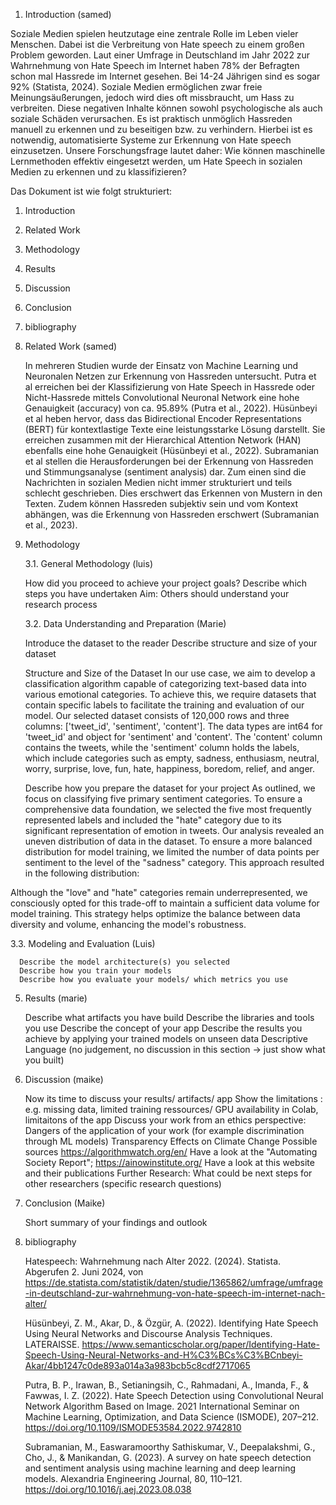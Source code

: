 1. Introduction (samed)
   
  Soziale Medien spielen heutzutage eine zentrale Rolle im Leben vieler Menschen. Dabei ist die Verbreitung von Hate speech zu einem großen Problem geworden. Laut einer Umfrage in Deutschland im Jahr 2022 zur Wahrnehmung von Hate Speech im Internet haben 78% der Befragten schon mal Hassrede im Internet gesehen. Bei 14-24 Jährigen sind es sogar 92% (Statista, 2024). Soziale Medien ermöglichen zwar freie Meinungsäußerungen, jedoch wird dies oft missbraucht, um Hass zu verbreiten. Diese negativen Inhalte können sowohl psychologische als auch soziale Schäden verursachen. Es ist praktisch unmöglich Hassreden manuell zu erkennen und zu beseitigen bzw. zu verhindern. Hierbei ist es notwendig, automatisierte Systeme zur Erkennung von Hate speech einzusetzen. 
  Unsere Forschungsfrage lautet daher: Wie können maschinelle Lernmethoden effektiv eingesetzt werden, um Hate Speech in sozialen Medien zu erkennen und zu klassifizieren? 

  Das Dokument ist wie folgt strukturiert:
  1. Introduction
  2. Related Work
  3. Methodology
  4. Results
  5. Discussion
  6. Conclusion
  7. bibliography
   
2. Related Work (samed)    
   
   In mehreren Studien wurde der Einsatz von Machine Learning und Neuronalen Netzen zur Erkennung von Hassreden untersucht. Putra et al erreichen bei der Klassifizierung von Hate Speech in Hassrede oder Nicht-Hassrede mittels Convolutional Neuronal Network eine hohe Genauigkeit (accuracy) von ca. 95.89% (Putra et al., 2022). Hüsünbeyi et al heben hervor, dass das Bidirectional Encoder Representations (BERT) für kontextlastige Texte eine leistungsstarke Lösung darstellt. Sie erreichen zusammen mit der Hierarchical Attention Network (HAN) ebenfalls eine hohe Genauigkeit (Hüsünbeyi et al., 2022). Subramanian et al stellen die Herausforderungen bei der Erkennung von Hassreden und Stimmungsanalyse (sentiment analysis) dar. Zum einen sind die Nachrichten in sozialen Medien nicht immer strukturiert und teils schlecht geschrieben. Dies erschwert das Erkennen von Mustern in den Texten. Zudem können Hassreden subjektiv sein und vom Kontext abhängen, was die Erkennung von Hassreden erschwert (Subramanian et al., 2023).

3. Methodology
   
   3.1. General Methodology (luis)
   
      How did you proceed to achieve your project goals?
      Describe which steps you have undertaken
      Aim: Others should understand your research process

   3.2. Data Understanding and Preparation (Marie) 
   
      Introduce the dataset to the reader
      Describe structure and size of your dataset

      Structure and Size of the Dataset
In our use case, we aim to develop a classification algorithm capable of categorizing text-based data into various emotional categories. To achieve this, we require datasets that contain specific labels to facilitate the training and evaluation of our model. Our selected dataset consists of 120,000 rows and three columns: ['tweet_id', 'sentiment', 'content']. The data types are int64 for 'tweet_id' and object for 'sentiment' and 'content'. The 'content' column contains the tweets, while the 'sentiment' column holds the labels, which include categories such as empty, sadness, enthusiasm, neutral, worry, surprise, love, fun, hate, happiness, boredom, relief, and anger.


      Describe how you prepare the dataset for your project
As outlined, we focus on classifying five primary sentiment categories. To ensure a comprehensive data foundation, we selected the five most frequently represented labels and included the "hate" category due to its significant representation of emotion in tweets. Our analysis revealed an uneven distribution of data in the dataset. To ensure a more balanced distribution for model training, we limited the number of data points per sentiment to the level of the "sadness" category. This approach resulted in the following distribution:

Although the "love" and "hate" categories remain underrepresented, we consciously opted for this trade-off to maintain a sufficient data volume for model training. This strategy helps optimize the balance between data diversity and volume, enhancing the model's robustness.

   
   3.3. Modeling and Evaluation (Luis)
   
      Describe the model architecture(s) you selected
      Describe how you train your models
      Describe how you evaluate your models/ which metrics you use

5. Results (marie)
   
   Describe what artifacts you have build
   Describe the libraries and tools you use
   Describe the concept of your app
   Describe the results you achieve by applying your trained models on unseen data
   Descriptive Language (no judgement, no discussion in this section -> just show what you built)
   
6. Discussion (maike)
   
   Now its time to discuss your results/ artifacts/ app
   Show the limitations : e.g. missing data, limited training ressources/ GPU availability in Colab, limitaitons of the app
   Discuss your work from an ethics perspective:
   Dangers of the application of your work (for example discrimination through ML models)
   Transparency
   Effects on Climate Change
   Possible sources https://algorithmwatch.org/en/ Have a look at the "Automating Society Report"; https://ainowinstitute.org/ Have a look at this website and their
   publications
   Further Research: What could be next steps for other researchers (specific research questions)
   
7. Conclusion (Maike)
    
   Short summary of your findings and outlook

8. bibliography


   Hatespeech: Wahrnehmung nach Alter 2022. (2024). Statista. Abgerufen 2. Juni 2024, von https://de.statista.com/statistik/daten/studie/1365862/umfrage/umfrage-in-deutschland-zur-wahrnehmung-von-hate-speech-im-internet-nach-alter/

   Hüsünbeyi, Z. M., Akar, D., & Özgür, A. (2022). Identifying Hate Speech Using Neural Networks and Discourse Analysis Techniques. LATERAISSE. https://www.semanticscholar.org/paper/Identifying-Hate-Speech-Using-Neural-Networks-and-H%C3%BCs%C3%BCnbeyi-Akar/4bb1247c0de893a014a3a983bcb5c8cdf2717065

   Putra, B. P., Irawan, B., Setianingsih, C., Rahmadani, A., Imanda, F., & Fawwas, I. Z. (2022). Hate Speech Detection using Convolutional Neural Network Algorithm Based on Image. 2021 International Seminar on Machine Learning, Optimization, and Data Science (ISMODE), 207–212. https://doi.org/10.1109/ISMODE53584.2022.9742810

   Subramanian, M., Easwaramoorthy Sathiskumar, V., Deepalakshmi, G., Cho, J., & Manikandan, G. (2023). A survey on hate speech detection and sentiment analysis using machine learning and deep learning models. Alexandria Engineering Journal, 80, 110–121. https://doi.org/10.1016/j.aej.2023.08.038




